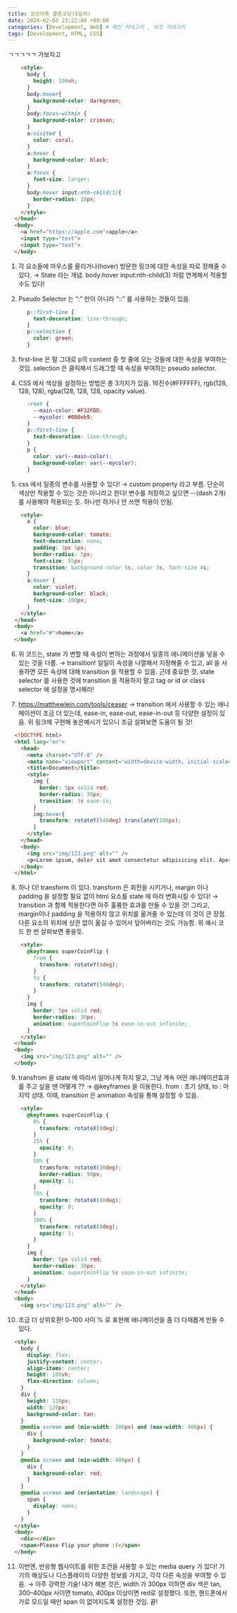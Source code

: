 ```yaml
---
title: 코코아톡 클론코딩(5일차)
date: 2024-02-03 23:22:00 +09:00
categories: [Development, Web] # 메인 카테고리 , 보조 카테고리
tags: [Development, HTML, CSS]
---
```


ㄱㄱㄱㄱㄱ 가보자고

```HTML
    <style>
      body {
        height: 100vh;
      }
      body:hover{
        background-color: darkgreen;
      }
      body:focus-within {
        background-color: crimson;
      }
      a:visited {
        color: coral;
      }
      a:hover {
        background-color: black;
      }
      a:focus {
        font-size: larger;
      }
      body:hover input:nth-child(3){
        border-radius: 10px;
      }
    </style>
  </head>
  <body>
    <a href="https://apple.com">apple</a>
    <input type="text">
    <input type="text">
  </body>
```

1. 각 요소들에 마우스를 올리거나(hover) 방문한 링크에 대한 속성을 따로 정해줄 수 있다. → State 라는 개념. body:hover input:nth-child(3) 처럼 연계해서 적용할 수도 있다!

2. Pseudo Selector 는 “:” 만이 아니라 “::” 를 사용하는 것들이 있음.

```CSS
      p::first-line {
        text-decoration: line-through;
      }
      p::selection {
        color: green;
      }
```

3. first-line 은 말 그대로 p의 content 중 첫 줄에 오는 것들에 대한 속성을 부여하는 것임. selection 은 클릭해서 드래그할 때 속성을 부여하는 pseudo selector.

4. CSS 에서 색상을 설정하는 방법은 총 3가지가 있음.
   16진수(#FFFFFF), rgb(128, 128, 128), rgba(128, 128, 128, opacity value).

```CSS
      :root {
        --main-color: #F32FDD;
        --mycolor: #080eb9;
      }
      p::first-line {
        text-decoration: line-through;
      }
      p {
        color: var(--main-color);
        background-color: var(--mycolor);
      }
```

5. css 에서 일종의 변수를 사용할 수 있다! → custom property 라고 부름.
   단순히 색상만 적용할 수 있는 것은 아니라고 한다! 변수를 저장하고 싶으면
   --(dash 2개)를 사용해야 적용되는 듯. 하나만 하거나 안 쓰면 적용이 안됨.

```HTML
    <style>
      a {
        color: blue;
        background-color: tomato;
        text-decoration: none;
        padding: 3px 5px;
        border-radius: 5px;
        font-size: 55px;
        transition: background-color 5s, color 3s, font-size 4s;
      }
      a:hover {
        color: violet;
        background-color: black;
        font-size: 100px;
      }
    </style>
  </head>
  <body>
    <a href="#">home</a>
  </body>
```

6. 위 코드는, state 가 변할 때 속성이 변하는 과정에서 일종의 애니메이션을 넣을 수 있는 것을 다룸. → transition!
   일일이 속성을 나열해서 지정해줄 수 있고, all 을 사용하면 모든 속성에 대해 transition 을 적용할 수 있음. 근데 중요한 것, state selector 를 사용한 것에 transition 을 적용하지 말고 tag or id or class selector 에 설정을 명시해라!

7. https://matthewlein.com/tools/ceaser
   → transition 에서 사용할 수 있는 애니메이션이 조금 더 있는데,
   ease-in, ease-out, ease-in-out 등 다양한 설정이 있음. 위 링크에 구현해 놓은예시가 있으니 조금 살펴보면 도움이 될 것!

```HTML
  <!DOCTYPE html>
  <html lang="en">
    <head>
      <meta charset="UTF-8" />
      <meta name="viewport" content="width=device-width, initial-scale=1.0" />
      <title>Document</title>
      <style>
        img {
          border: 5px solid red;
          border-radius: 30px;
          transition: 3s ease-in;
        }
        img:hover{
          transform: rotateY(540deg) translateY(100px);
        }
      </style>
    </head>
    <body>
      <img src="img/123.png" alt="" />
      <p>Lorem ipsum, dolor sit amet consectetur adipisicing elit. Aperiam, quas voluptatibus nobis velit, nisi, ullam commodi suscipit ea blanditiis ratione iure vel? Itaque, minus? Eaque laudantium in omnis culpa hic.</p>
    </body>
  </html>
```

8. 하나 더! transform 이 있다. transform 은 회전을 시키거나, margin 이나 padding 을 설정할 필요 없이 html 요소를 state 에 따라 변화시킬 수 있다!
   → transition 과 함께 적용한다면 아주 훌륭한 효과를 만들 수 있을 것!
   그리고, margin이나 padding 을 적용하지 않고 위치를 옮겨줄 수 있는데 이 것이 큰 장점. 다른 요소의 위치에 상관 없이 옮길 수 있어서 덮어버리는 것도 가능함. 위 예시 코드 한 번 살펴보면 좋을듯.

```HTML
    <style>
      @keyframes superCoinFlip {
        from {
          transform: rotateY(0deg);
        }
        to {
          transform: rotateY(540deg);
        }
      }
      img {
        border: 5px solid red;
        border-radius: 30px;
        animation: superCoinFlip 5s ease-in-out infinite;
      }
    </style>
  </head>
  <body>
    <img src="img/123.png" alt="" />
  </body>
```

9. transfrom 을 state 에 따라서 일어나게 하지 말고, 그냥 계속 어떤 애니메이션효과를 주고 싶을 땐 어떻게 ?? → @keyframes 을 이용한다.
   from : 초기 상태, to : 마지막 상태. 이때, transition 은 animation 속성을 통해 설정할 수 있음.

```HTML
    <style>
      @keyframes superCoinFlip {
        0% {
          transform: rotateX(0deg);
        }
        25% {
          opacity: 0;
        }
        50% {
          tramsform: rotateX(30deg);
          border-radius: 90px;
          opacity: 1;
        }
        75% {
          transform: rotateX(80deg);
          opacity: 0;
        }
        100% {
          transform: rotateX(0deg);
          opacity: 1;
        }
      }
      img {
        border: 5px solid red;
        border-radius: 30px;
        animation: superCoinFlip 5s ease-in-out infinite;
      }
    </style>
  </head>
  <body>
    <img src="img/123.png" alt="" />
```

10. 조금 더 상위호환! 0–100 사이 % 로 표현해 애니메이션을 좀 더 다채롭게 만들 수 있다.

```HTML
  <style>
    body {
      display: flex;
      justify-content: center;
      align-items: center;
      height: 100vh;
      flex-direction: column;
    }
    div {
      height: 120px;
      width: 120px;
      background-color: tan;
    }
    @media screen and (min-width: 300px) and (max-width: 400px) {
      div {
        background-color: tomato;
      }
    }
    @media screen and (min-width: 400px) {
      div {
        background-color: red;
      }
    }
    @media screen and (orientation: landscape) {
      span {
        display: none;
      }
    }
  </style>
  <body>
    <div></div>
    <span>Please Flip your phone :(</span>
  </body>
```

11. 이번엔, 반응형 웹사이트를 위한 조건을 사용할 수 있는 media query 가 있다! 기기의 해상도나 디스플레이의 다양한 정보를 가지고, 각각 다른 속성을 부여할 수 있음. → 아주 강력한 기술! 내가 해본 것은, width 가 300px 이하면 div 색은 tan, 300–400px 사이면 tomato, 400px 이상이면 red로 설정했다. 또한, 핸드폰에서 가로 모드일 때만 span 이 없어지도록 설정한 것임. 끝!
